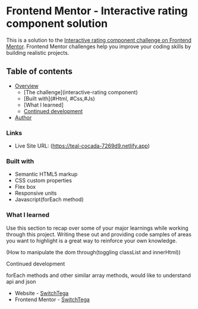 # Frontend Mentor - Interactive rating component solution

This is a solution to the [Interactive rating component challenge on Frontend Mentor](https://www.frontendmentor.io/challenges/interactive-rating-component-koxpeBUmI). Frontend Mentor challenges help you improve your coding skills by building realistic projects. 

## Table of contents

- [Overview](#overview)
  - [The challenge](interactive-rating component)
  - [Built with](#Html, #Css,#Js)
  - [What I learned]
  - [Continued development](#continued-development)
- [Author](SwitchTega)




### Links

- Live Site URL: (https://teal-cocada-7269d9.netlify.app)


### Built with

- Semantic HTML5 markup
- CSS custom properties
- Flex box
- Responsive units
- Javascript(forEach method)


### What I learned

Use this section to recap over some of your major learnings while working through this project. Writing these out and providing code samples of areas you want to highlight is a great way to reinforce your own knowledge.




<!-- WHAT I LEARNED -->

(How to manipulate the dom through(toggling classList and innerHtml))

 Continued development

forEach methods and other similar array methods, would like to understand api and json


- Website - [SwitchTega](https://www.your-site.com)
- Frontend Mentor - [SwitchTega](https://www.frontendmentor.io/profile/yourusername)

